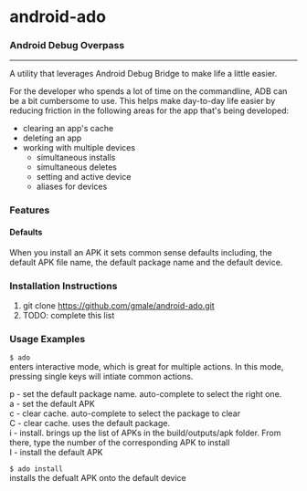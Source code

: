 # android-ado
### Android Debug Overpass
-----
A utility that leverages Android Debug Bridge to make life a little easier.

For the developer who spends a lot of time on the commandline, ADB can be a bit cumbersome to use. This helps make day-to-day life easier by reducing friction in the following areas for the app that's being developed:

- clearing an app's cache
- deleting an app
- working with multiple devices
  - simultaneous installs
  - simultaneous deletes
  - setting and active device
  - aliases for devices

### Features
#### Defaults
When you install an APK it sets common sense defaults including, the default APK file name, the default package name and the default device.


### Installation Instructions
1. git clone https://github.com/gmale/android-ado.git
2. TODO: complete this list

### Usage Examples
`$ ado`    
enters interactive mode, which is great for multiple actions. In this mode, pressing single keys will intiate common actions.

p - set the default package name. auto-complete to select the right one.    
a - set the default APK    
c - clear cache. auto-complete to select the package to clear   
C - clear cache. uses the default package.   
i - install. brings up the list of APKs in the build/outputs/apk folder. From there, type the number of the corresponding APK to install    
I - install the default APK



`$ ado install`    
installs the defualt APK onto the default device
